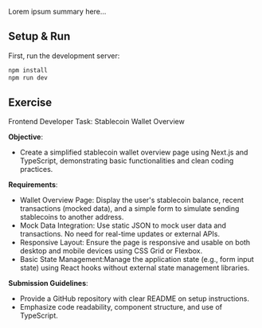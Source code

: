 Lorem ipsum summary here...

## Setup & Run

First, run the development server:

```bash
npm install
npm run dev 
```

## Exercise
Frontend Developer Task: Stablecoin Wallet Overview


**Objective**: 
- Create a simplified stablecoin wallet overview page using Next.js and TypeScript, demonstrating basic functionalities and clean coding practices.

**Requirements**:
- Wallet Overview Page: Display the user's stablecoin balance, recent transactions (mocked data), and a simple form to simulate sending stablecoins to another address.
- Mock Data Integration: Use static JSON to mock user data and transactions. No need for real-time updates or external APIs.
- Responsive Layout: Ensure the page is responsive and usable on both desktop and mobile devices using CSS Grid or Flexbox.
- Basic State Management:Manage the application state (e.g., form input state) using React hooks without external state management libraries.


**Submission Guidelines**:
- Provide a GitHub repository with clear README on setup instructions.
- Emphasize code readability, component structure, and use of TypeScript.

